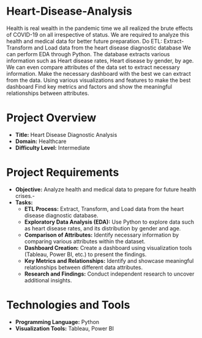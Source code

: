 # Heart-Disease-Analysis
Health is real wealth in the pandemic time we all realized the brute effects of COVID-19 on all
irrespective of status. We are required to analyze this health and medical data for better
future preparation.
Do ETL: Extract- Transform and Load data from the heart disease diagnostic database
We can perform EDA through Python. The database extracts various information such as
Heart disease rates, Heart disease by gender, by age.
We can even compare attributes of the data set to extract necessary information. Make the
necessary dashboard with the best we can extract from the data. Using various visualizations
and features to make the best dashboard
Find key metrics and factors and show the meaningful relationships between attributes.

# Project Overview
- **Title:** Heart Disease Diagnostic Analysis
- **Domain:** Healthcare
- **Difficulty Level:** Intermediate
# Project Requirements
- **Objective:** Analyze health and medical data to prepare for future health crises.-
- **Tasks:**
    - **ETL Process:** Extract, Transform, and Load data from the heart disease diagnostic database.
    - **Exploratory Data Analysis (EDA):** Use Python to explore data such as heart disease rates, and its distribution by gender and age.
    - **Comparison of Attributes:** Identify necessary information by comparing various attributes within the dataset.
    - **Dashboard Creation:** Create a dashboard using visualization tools (Tableau, Power BI, etc.) to present the findings.
    - **Key Metrics and Relationships:** Identify and showcase meaningful relationships between different data attributes.
    - **Research and Findings:** Conduct independent research to uncover additional insights.
# Technologies and Tools
- **Programming Language:** Python
- **Visualization Tools:** Tableau, Power BI
